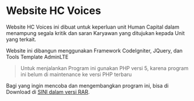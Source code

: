# Website HC Voices

Website HC Voices ini dibuat untuk keperluan unit Human Capital dalam menampung segala kritik dan saran Karyawan yang ditujukan kepada Unit yang terkait.

Website ini dibangun menggunakan Framework CodeIgniter, JQuery, dan Tools Template AdminLTE

> Untuk menjalankan Program ini gunakan PHP versi 5, karena program ini belum di maintenance ke versi PHP terbaru

Bagi yang ingin mencoba dan mengembangkan program ini, bisa di Download di [SINI dalam versi RAR](https://github.com/amatsantoz/Website-HC-Voices/raw/main/projek2.rar).
